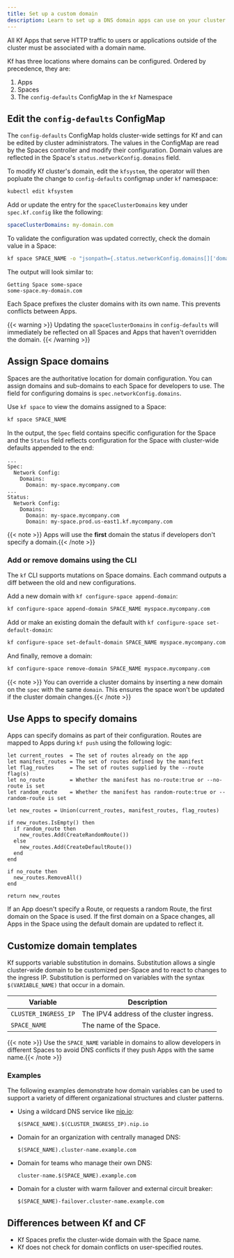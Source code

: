 ```yaml
---
title: Set up a custom domain
description: Learn to set up a DNS domain apps can use on your cluster.
---
```


All Kf Apps that serve HTTP traffic to users or applications
outside of the cluster must be associated with a domain name.

Kf has three locations where domains can be configured.
Ordered by precedence, they are:

1. Apps
2. Spaces
3. The `config-defaults` ConfigMap in the `kf` Namespace

## Edit the `config-defaults` ConfigMap

The `config-defaults` ConfigMap holds cluster-wide settings for Kf and can be edited by cluster administrators.
The values in the ConfigMap are read by the Spaces controller and modify their configuration.
Domain values are reflected in the Space's `status.networkConfig.domains` field.

To modify Kf cluster's domain, edit the `kfsystem`, the operator will then popluate the change to `config-defaults` configmap under `kf` namespace:

```sh
kubectl edit kfsystem
```

Add or update the entry for the `spaceClusterDomains` key under `spec.kf.config` like the following:

```yaml 
spaceClusterDomains: my-domain.com
```

To validate the configuration was updated correctly, check the domain value in a Space:

```sh
kf space SPACE_NAME -o "jsonpath={.status.networkConfig.domains[]['domain']}"
```

The output will look similar to:

```none 
Getting Space some-space
some-space.my-domain.com
```

Each Space prefixes the cluster domains with its own name.
This prevents conflicts between Apps.

{{< warning >}}
Updating the `spaceClusterDomains` in `config-defaults` will immediately be
reflected on all Spaces and Apps that haven't overridden the domain.
{{< /warning >}}

## Assign Space domains

Spaces are the authoritative location for domain configuration.
You can assign domains and sub-domains to each Space for developers to use.
The field for configuring domains is `spec.networkConfig.domains`.

Use `kf space` to view the domains assigned to a Space:

```sh
kf space SPACE_NAME
```

In the output, the `Spec` field contains specific configuration for the Space
and the `Status` field reflects configuration for the Space with cluster-wide
defaults appended to the end:

```none 
...
Spec:
  Network Config:
    Domains:
      Domain: my-space.mycompany.com
...
Status:
  Network Config:
    Domains:
      Domain: my-space.mycompany.com
      Domain: my-space.prod.us-east1.kf.mycompany.com
```

{{< note >}} Apps will use the **first** domain the status if developers don't specify a domain.{{< /note >}}


### Add or remove domains using the CLI

The `kf` CLI supports mutations on Space domains. Each command outputs
a diff between the old and new configurations.

Add a new domain with `kf configure-space append-domain`:

```sh
kf configure-space append-domain SPACE_NAME myspace.mycompany.com
```

Add or make an existing domain the default with `kf configure-space set-default-domain`:

```sh
kf configure-space set-default-domain SPACE_NAME myspace.mycompany.com
```

And finally, remove a domain:

```sh
kf configure-space remove-domain SPACE_NAME myspace.mycompany.com
```

{{< note >}} You can override a cluster domains by inserting a new domain on the `spec` with the same `domain`.
This ensures the space won't be updated if the cluster domain changes.{{< /note >}}


## Use Apps to specify domains

Apps can specify domains as part of their configuration.
Routes are mapped to Apps during `kf push` using the following logic:

```none 
let current_routes  = The set of routes already on the app
let manifest_routes = The set of routes defined by the manifest
let flag_routes     = The set of routes supplied by the --route flag(s)
let no_route        = Whether the manifest has no-route:true or --no-route is set
let random_route    = Whether the manifest has random-route:true or --random-route is set

let new_routes = Union(current_routes, manifest_routes, flag_routes)

if new_routes.IsEmpty() then
  if random_route then
    new_routes.Add(CreateRandomRoute())
  else
    new_routes.Add(CreateDefaultRoute())
  end
end

if no_route then
  new_routes.RemoveAll()
end

return new_routes
```

If an App doesn't specify a Route, or requests a random Route, the first domain
on the Space is used. If the first domain on a Space changes, all Apps in the
Space using the default domain are updated to reflect it.

## Customize domain templates

Kf supports variable substitution in domains. Substitution allows a single
cluster-wide domain to be customized per-Space and to react to changes to the
ingress IP. Substitution is performed on variables with the syntax `$(VARIABLE_NAME)`
that occur in a domain.

| Variable             | Description |
| ---                  | ---         |
| `CLUSTER_INGRESS_IP` | The IPV4 address of the cluster ingress. |
| `SPACE_NAME`         | The name of the Space. |

{{< note >}} Use the `SPACE_NAME` variable in domains to allow developers in different
Spaces to avoid DNS conflicts if they push Apps with the same name.{{< /note >}}

### Examples

The following examples demonstrate how domain variables can be used to support
a variety of different organizational structures and cluster patterns.

* Using a wildcard DNS service like [nip.io](https://nip.io/):

  ```none
  $(SPACE_NAME).$(CLUSTER_INGRESS_IP).nip.io
  ```

* Domain for an organization with centrally managed DNS:

  ```none 
  $(SPACE_NAME).cluster-name.example.com
  ```

* Domain for teams who manage their own DNS:

  ```none 
  cluster-name.$(SPACE_NAME).example.com
  ```

* Domain for a cluster with warm failover and external circuit breaker:

  ```none 
  $(SPACE_NAME)-failover.cluster-name.example.com
  ```

## Differences between Kf and CF

* Kf Spaces prefix the cluster-wide domain with the Space name.
* Kf does not check for domain conflicts on user-specified routes.

